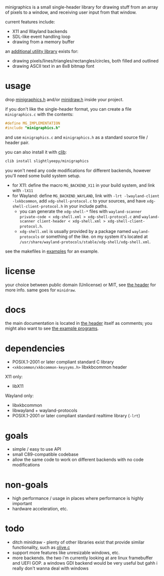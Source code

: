 minigraphics is a small single-header library for drawing stuff from an array of pixels to a window, and receiving user input from that window.

current features include:
- X11 and Wayland backends
- SDL-like event handling loop
- drawing from a memory buffer

an [additional utility library](minidraw.h) exists for:
- drawing pixels/lines/triangles/rectangles/circles, both filled and outlined
- drawing ASCII text in an 8x8 bitmap font

# usage

drop [minigraphics.h](minigraphics.h) and/or [minidraw.h](minidraw.h) inside your project.

if you don't like the single-header format, you can create a file `minigraphics.c` with the contents:
```c
#define MG_IMPLEMENTATION
#include "minigraphics.h"
```
and use `minigraphics.c` and `minigraphics.h` as a standard source file / header pair.

you can also install it with [clib](https://github.com/clibs/clib):

```sh
clib install slightlyeepy/minigraphics
```

you won't need any code modifications for different backends, however you'll need some build system setup.

- for X11: define the macro `MG_BACKEND_X11` in your build system, and link with `-lX11`
- for Wayland: define `MG_BACKEND_WAYLAND`, link with `-lrt -lwayland-client -lxkbcommon`, add `xdg-shell-protocol.c` to your sources, and have `xdg-shell-client-protocol.h` in your include paths.
    - you can generate the `xdg-shell-*` files with `wayland-scanner private-code < xdg-shell.xml > xdg-shell-protocol.c` and `wayland-scanner client-header < xdg-shell.xml > xdg-shell-client-protocol.h`.
    - `xdg-shell.xml` is usually provided by a package named `wayland-protocols` or something of the like. on my system it's located at `/usr/share/wayland-protocols/stable/xdg-shell/xdg-shell.xml`.

see the makefiles in [examples](examples) for an example.

# license

your choice between public domain (Unlicense) or MIT, see [the header](minigraphics.h) for more info. same goes for `minidraw`.

# docs

the main documentation is located in [the header](minigraphics.h) itself as comments; you might also want to see [the example programs](examples).

# dependencies

- POSIX.1-2001 or later compliant standard C library
- `<xkbcommon/xkbcommon-keysyms.h>` libxkbcommon header

X11 only:
- libX11

Wayland only:
- libxkbcommon
- libwayland + wayland-protocols
- POSIX.1-2001 or later compliant standard realtime library (`-lrt`)

# goals

- simple / easy to use API
- small C89-compatible codebase
- allow the same code to work on different backends with no code modifications

# non-goals

- high performance / usage in places where performance is highly important
- hardware acceleration, etc.

# todo

- ditch minidraw - plenty of other libraries exist that provide similar functionality, such as [olive.c](https://github.com/tsoding/olive.c)
- support more features like unresizable windows, etc.
- more backends. the two i'm currently looking at are linux framebuffer and UEFI GOP. a windows GDI backend would be very useful but gahh i really don't wanna deal with windows
